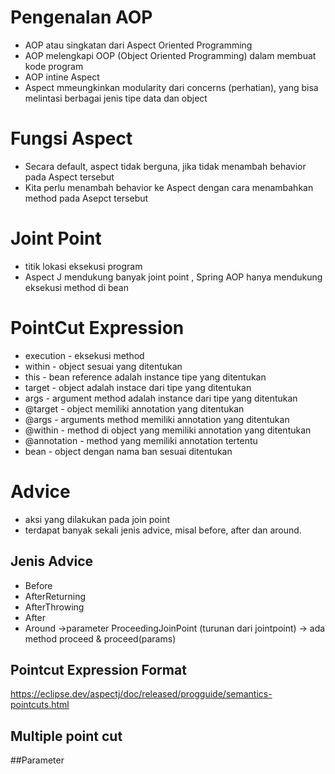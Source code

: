 # Pengenalan AOP
- AOP atau singkatan dari Aspect Oriented Programming
- AOP melengkapi OOP (Object Oriented Programming) dalam membuat kode program
- AOP intine Aspect
- Aspect mmeungkinkan modularity dari concerns (perhatian), yang bisa melintasi berbagai jenis tipe data dan object


# Fungsi Aspect
- Secara default, aspect tidak berguna, jika tidak menambah behavior pada Aspect tersebut
- Kita perlu menambah behavior ke Aspect dengan cara menambahkan method pada Asepct tersebut

# Joint Point
- titik lokasi eksekusi program
- Aspect J mendukung banyak joint point , Spring AOP hanya mendukung eksekusi method di bean


# PointCut Expression
- execution - eksekusi method
- within - object sesuai yang ditentukan
- this - bean reference adalah instance tipe yang ditentukan
- target - object adalah instace dari tipe yang ditentukan
- args - argument method adalah instance dari tipe yang ditentukan
- @target - object memiliki annotation yang ditentukan
- @args - arguments method memiliki annotation yang ditentukan
- @within - method di object yang memiliki annotation yang ditentukan
- @annotation - method yang memiliki annotation tertentu
- bean - object dengan nama ban sesuai ditentukan


# Advice
- aksi yang dilakukan pada join point
- terdapat banyak sekali jenis advice, misal before, after dan around.

## Jenis Advice
- Before
- AfterReturning
- AfterThrowing
- After
- Around ->parameter ProceedingJoinPoint (turunan dari jointpoint) -> ada method proceed & proceed(params)

## Pointcut Expression Format

https://eclipse.dev/aspectj/doc/released/progguide/semantics-pointcuts.html
## Multiple point cut


##Parameter
